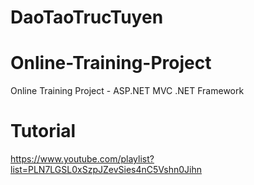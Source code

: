 # DaoTaoTrucTuyen
# Online-Training-Project
Online Training Project - ASP.NET MVC .NET Framework
# Tutorial
https://www.youtube.com/playlist?list=PLN7LGSL0xSzpJZevSies4nC5Vshn0Jihn
